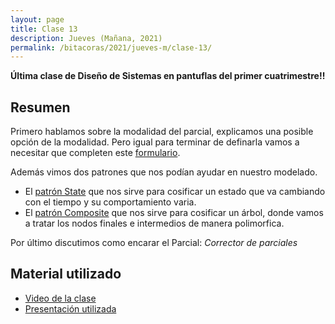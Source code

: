 ```yaml
---
layout: page
title: Clase 13
description: Jueves (Mañana, 2021)
permalink: /bitacoras/2021/jueves-m/clase-13/
---
```


**Última clase de Diseño de Sistemas en pantuflas del primer cuatrimestre!!**

## Resumen

Primero hablamos sobre la modalidad del parcial, explicamos una posible opción de la modalidad. Pero igual para terminar de definarla vamos a necesitar que completen este [formulario](https://docs.google.com/forms/d/e/1FAIpQLSfPasPRaY_ertn_3CHdA_7thKrIUTkG3o1h33NoR7vd29xQnQ/viewform).

Además vimos dos patrones que nos podían ayudar en nuestro modelado.

* El [patrón State](https://docs.google.com/document/d/1RnmKXlQ5tdIasBmFiYFOOe8_JZMSetaT1APLLE9NGIE/edit#heading=h.xuj11ffam8am) que nos sirve para cosificar un estado que va cambiando con el tiempo y su comportamiento varia.
* El [patrón Composite](https://docs.google.com/document/d/1RqEERDOr2ZVNGUKkMVrnbgu0jT12mc4cB_t0Tg3tAeM/edit) que nos sirve para cosificar un árbol, donde vamos a tratar los nodos finales e intermedios de manera polimorfica.

Por último discutimos como encarar el Parcial: _Corrector de parciales_

## Material utilizado

- [Video de la clase](https://us02web.zoom.us/rec/share/2ul7Bo7zx0BJfoXmxUP9Yr9-NMf1X6a8g3Ub-qdezhpbpZAz1_ZE1o6hH9-xF4K2?startTime=1594900680000)
- [Presentación utilizada](https://docs.google.com/presentation/d/1DxXq70wPssw44HTVtqHmBeiqESIvnAI3IW3GJtCrZ6c/edit)

